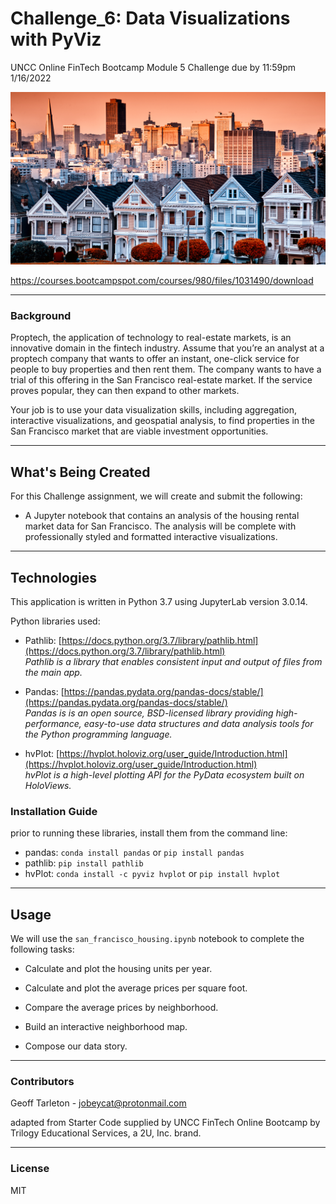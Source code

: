 # Challenge_6: Data Visualizations with PyViz

UNCC Online FinTech Bootcamp Module 5 Challenge due by 11:59pm 1/16/2022

![](Images/Housing.png)

https://courses.bootcampspot.com/courses/980/files/1031490/download

---

### Background
Proptech, the application of technology to real-estate markets, is an innovative domain in the fintech industry. Assume that you’re an analyst at a proptech company that wants to offer an instant, one-click service for people to buy properties and then rent them. The company wants to have a trial of this offering in the San Francisco real-estate market. If the service proves popular, they can then expand to other markets.

Your job is to use your data visualization skills, including aggregation, interactive visualizations, and geospatial analysis, to find properties in the San Francisco market that are viable investment opportunities.

---

## What's Being Created

For this Challenge assignment, we will create and submit the following:

  - A Jupyter notebook that contains an analysis of the housing rental market data for San Francisco. The analysis will be complete with professionally styled and formatted interactive visualizations.
    
---

## Technologies

This application is written in Python 3.7 using JupyterLab version 3.0.14.

Python libraries used:
- Pathlib: [https://docs.python.org/3.7/library/pathlib.html](https://docs.python.org/3.7/library/pathlib.html)  
  *Pathlib is a library that enables consistent input and output of files from the main app.*
 - Pandas: [https://pandas.pydata.org/pandas-docs/stable/](https://pandas.pydata.org/pandas-docs/stable/)  
    *Pandas is is an open source, BSD-licensed library providing high-performance, easy-to-use data structures and data analysis tools for the Python programming language.*

 - hvPlot: [https://hvplot.holoviz.org/user_guide/Introduction.html](https://hvplot.holoviz.org/user_guide/Introduction.html)  
     *hvPlot is a high-level plotting API for the PyData ecosystem built on HoloViews.*



### Installation Guide

prior to running these libraries, install them from the command line:  
  - pandas: `conda install pandas` or `pip install pandas`  
  - pathlib: `pip install pathlib`
  - hvPlot: `conda install -c pyviz hvplot` or `pip install hvplot`

---

## Usage

We will use the `san_francisco_housing.ipynb` notebook to complete the following tasks:

 - Calculate and plot the housing units per year.

 - Calculate and plot the average prices per square foot.

 - Compare the average prices by neighborhood.

 - Build an interactive neighborhood map.

 - Compose our data story.
 
---
 
### Contributors

Geoff Tarleton - jobeycat@protonmail.com

adapted from Starter Code supplied by UNCC FinTech Online Bootcamp by Trilogy Educational Services, a 2U, Inc. brand.

---

### License

MIT
  